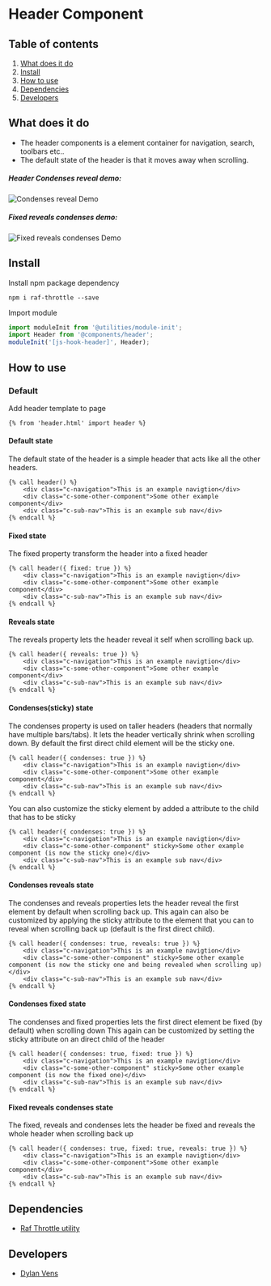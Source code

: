 
# Header Component

## Table of contents
1. [What does it do](#markdown-header-what-does-it-do)
2. [Install](#markdown-header-install)
3. [How to use](#markdown-header-how-to-use)
4. [Dependencies](#markdown-header-dependencies)
5. [Developers](#markdown-header-developers)

## What does it do
* The header components is a element container for navigation, search, toolbars etc..
* The default state of the header is that it moves away when scrolling.

##### Header Condenses reveal demo:
![Condenses reveal Demo](./_demo/header-condenses-reveal.gif)

##### Fixed reveals condenses demo:
![Fixed reveals condenses Demo](./_demo/header-fixed-reveals-condenses.gif)

## Install

Install npm package dependency
```node
npm i raf-throttle --save
```

Import module

```javascript
import moduleInit from '@utilities/module-init';
import Header from '@components/header';
moduleInit('[js-hook-header]', Header);
```

## How to use

### Default
Add header template to page

```htmlmixed
{% from 'header.html' import header %}
```

#### Default state 
The default state of the header is a simple header that acts like all the other headers.

```htmlmixed
{% call header() %}
    <div class="c-navigation">This is an example navigtion</div>
    <div class="c-some-other-component">Some other example component</div>
    <div class="c-sub-nav">This is an example sub nav</div>
{% endcall %}
```

#### Fixed state 
The fixed property transform the header into a fixed header

```htmlmixed
{% call header({ fixed: true }) %}
    <div class="c-navigation">This is an example navigtion</div>
    <div class="c-some-other-component">Some other example component</div>
    <div class="c-sub-nav">This is an example sub nav</div>
{% endcall %}
```

#### Reveals state 
The reveals property lets the header reveal it self when scrolling back up.

```htmlmixed
{% call header({ reveals: true }) %}
    <div class="c-navigation">This is an example navigtion</div>
    <div class="c-some-other-component">Some other example component</div>
    <div class="c-sub-nav">This is an example sub nav</div>
{% endcall %}
```

#### Condenses(sticky) state 
The condenses property is used on taller headers (headers that normally have multiple bars/tabs). 
It lets the header vertically shrink when scrolling down. By default the first direct child element will be the sticky one. 

```htmlmixed
{% call header({ condenses: true }) %}
    <div class="c-navigation">This is an example navigtion</div>
    <div class="c-some-other-component">Some other example component</div>
    <div class="c-sub-nav">This is an example sub nav</div>
{% endcall %}
```

You can also customize the sticky element by added a attribute to the child that has to be sticky

```htmlmixed
{% call header({ condenses: true }) %}
    <div class="c-navigation">This is an example navigtion</div>
    <div class="c-some-other-component" sticky>Some other example component (is now the sticky one)</div>
    <div class="c-sub-nav">This is an example sub nav</div>
{% endcall %}
```

#### Condenses reveals state
The condenses and reveals properties lets the header reveal the first element by default when scrolling back up.
This again can also be customized by applying the sticky attribute to the element that you can to reveal when scrolling back up (default is the first direct child).

```htmlmixed
{% call header({ condenses: true, reveals: true }) %}
    <div class="c-navigation">This is an example navigtion</div>
    <div class="c-some-other-component" sticky>Some other example component (is now the sticky one and being revealed when scrolling up)</div>
    <div class="c-sub-nav">This is an example sub nav</div>
{% endcall %}
```

#### Condenses fixed state
The condenses and fixed properties lets the first direct element be fixed (by default) when scrolling down
This again can be customized by setting the sticky attribute on an direct child of the header

```htmlmixed
{% call header({ condenses: true, fixed: true }) %}
    <div class="c-navigation">This is an example navigtion</div>
    <div class="c-some-other-component" sticky>Some other example component (is now the fixed one)</div>
    <div class="c-sub-nav">This is an example sub nav</div>
{% endcall %}
```

#### Fixed reveals condenses state
The fixed, reveals and condenses lets the header be fixed and reveals the whole header when scrolling back up

```htmlmixed
{% call header({ condenses: true, fixed: true, reveals: true }) %}
    <div class="c-navigation">This is an example navigtion</div>
    <div class="c-some-other-component">Some other example component</div>
    <div class="c-sub-nav">This is an example sub nav</div>
{% endcall %}
```

## Dependencies
* [Raf Throttle utility](/utilities/raf-throttle)

## Developers
* [Dylan Vens](mailto:dylan.vens@tamtam.nl)
